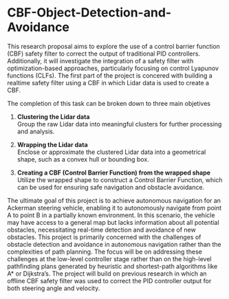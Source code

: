 # CBF-Object-Detection-and-Avoidance

This research proposal aims to explore the use of a control barrier function (CBF) safety filter to correct the output of traditional PID controllers. Additionally, it will investigate the integration of a safety filter with optimization-based approaches, particularly focusing on control Lyapunov functions (CLFs). The first part of the project is concered with building a realtime safety filter using a CBF in which Lidar data is used to create a CBF. 

The completion of this task can be broken down to three main objetives
1. **Clustering the Lidar data**  
   Group the raw Lidar data into meaningful clusters for further processing and analysis.

2. **Wrapping the Lidar data**  
   Enclose or approximate the clustered Lidar data into a geometrical shape, such as a convex hull or bounding box.

3. **Creating a CBF (Control Barrier Function) from the wrapped shape**  
   Utilize the wrapped shape to construct a Control Barrier Function, which can be used for ensuring safe navigation and obstacle avoidance.


The ultimate goal of this project is to achieve autonomous navigation for an Ackerman steering vehicle, enabling it to autonomously navigate from point A to point B in a partially known environment. In this scenario, the vehicle may have access to a general map but lacks information about all potential obstacles, necessitating real-time detection and avoidance of new obstacles. This project is primarily concerned with the challenges of obstacle detection and avoidance in autonomous navigation rather than the complexities of path planning. The focus will be on addressing these challenges at the low-level controller stage rather than on the high-level pathfinding plans generated by heuristic and shortest-path algorithms like A* or Dijkstra’s. The project will build on previous research in which an offline CBF safety filter was used to correct the PID controller output for both steering angle and velocity.
